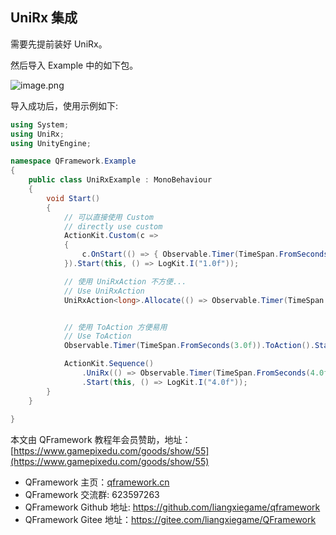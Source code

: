 ﻿## UniRx 集成
需要先提前装好 UniRx。

然后导入 Example 中的如下包。

![image.png](https://file.liangxiegame.com/9b687ee1-83ec-49f5-b315-5795cc72b3ce.png)


导入成功后，使用示例如下:

```csharp
using System;
using UniRx;
using UnityEngine;

namespace QFramework.Example
{
    public class UniRxExample : MonoBehaviour
    {
        void Start()
        {
            // 可以直接使用 Custom
            // directly use custom
            ActionKit.Custom(c =>
            {
                c.OnStart(() => { Observable.Timer(TimeSpan.FromSeconds(1.0f)).Subscribe(_ => c.Finish()); });
            }).Start(this, () => LogKit.I("1.0f"));

            // 使用 UniRxAction 不方便...
            // Use UniRxAction 
            UniRxAction<long>.Allocate(() => Observable.Timer(TimeSpan.FromSeconds(2.0f))).Start(this,()=>LogKit.I("2.0f"));


            // 使用 ToAction 方便易用
            // Use ToAction
            Observable.Timer(TimeSpan.FromSeconds(3.0f)).ToAction().Start(this, () => LogKit.I("3.0f"));

            ActionKit.Sequence()
                .UniRx(() => Observable.Timer(TimeSpan.FromSeconds(4.0f)))
                .Start(this, () => LogKit.I("4.0f"));
        }
    }
 
}
```

本文由 QFramework 教程年会员赞助，地址：[https://www.gamepixedu.com/goods/show/55](https://www.gamepixedu.com/goods/show/55)

* QFramework 主页：[qframework.cn](https://qframework.cn)
* QFramework 交流群: 623597263
* QFramework Github 地址: <https://github.com/liangxiegame/qframework>
* QFramework Gitee 地址：<https://gitee.com/liangxiegame/QFramework>